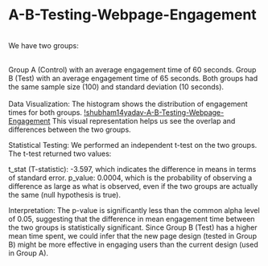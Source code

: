 # A-B-Testing-Webpage-Engagement
<br> 
We have two groups:<br><br>

Group A (Control) with an average engagement time of 60 seconds. Group B (Test) with an average engagement time of 65 seconds. Both groups had the same sample size (100) and standard deviation (10 seconds). 
<br><br>Data Visualization: The histogram shows the distribution of engagement times for both groups. 
[!shubham14yadav-A-B-Testing-Webpage-Engagement](data_viz.png)
This visual representation helps us see the overlap and differences between the two groups.

Statistical Testing: We performed an independent t-test on the two groups. The t-test returned two values:

t_stat (T-statistic): -3.597, which indicates the difference in means in terms of standard error. p_value: 0.0004, which is the probability of observing a difference as large as what is observed, even if the two groups are actually the same (null hypothesis is true).

Interpretation: The p-value is significantly less than the common alpha level of 0.05, suggesting that the difference in mean engagement time between the two groups is statistically significant. Since Group B (Test) has a higher mean time spent, we could infer that the new page design (tested in Group B) might be more effective in engaging users than the current design (used in Group A).
